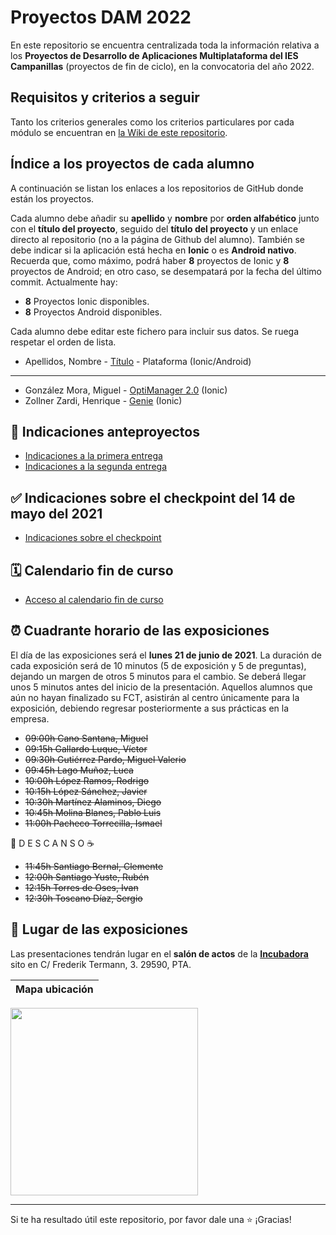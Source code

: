 # Proyectos DAM 2022

En este repositorio se encuentra centralizada toda la información relativa a los **Proyectos de Desarrollo de Aplicaciones Multiplataforma del IES Campanillas** (proyectos de fin de ciclo), en la convocatoria del año 2022.

## Requisitos y criterios a seguir

Tanto los criterios generales como los criterios particulares por cada módulo se encuentran en [la Wiki de este repositorio](https://github.com/IESCampanillas/proyectos-dam-2022/wiki).

## Índice a los proyectos de cada alumno

A continuación se listan los enlaces a los repositorios de GitHub donde están los proyectos. 

Cada alumno debe añadir su **apellido** y **nombre** por **orden alfabético** junto con el **título del proyecto**, seguido del **título del proyecto** y un enlace directo al repositorio (no a la página de Github del alumno). También se debe indicar si la aplicación está hecha en **Ionic** o es **Android nativo**. Recuerda que, como máximo, podrá haber **8** proyectos de Ionic y **8** proyectos de Android; en otro caso, se desempatará por la fecha del último commit. Actualmente hay:

- **8** Proyectos Ionic disponibles.
- **8** Proyectos Android disponibles.

Cada alumno debe editar este fichero para incluir sus datos. Se ruega respetar el orden de lista.

* Apellidos, Nombre - [Título]() - Plataforma (Ionic/Android)

----------------------------------
* González Mora, Miguel - [OptiManager 2.0](https://github.com/Miguelgm1693/Proyecto-OptiManager-2.0) (Ionic)
* Zollner Zardi, Henrique - [Genie](https://github.com/henrique2Zs/Genie) (Ionic)


## 📝 Indicaciones anteproyectos
* [Indicaciones a la primera entrega](https://docs.google.com/document/d/12efLNqLAXuKp9zxm_fMtWnbXIhDRQ0tWEHac8LWHk1Q/edit?usp=sharing)
* [Indicaciones a la segunda entrega](https://docs.google.com/document/d/1O-3Z-LAqq3eDTv1ZBYK8cg8jUiU9oVgSk0qhk9WsNP0/edit?usp=sharing)

## ✅ Indicaciones sobre el checkpoint del 14 de mayo del 2021
* [Indicaciones sobre el checkpoint](https://docs.google.com/document/d/1BC-frabzdw1o3YSmTkbQCTr-HbWNbJPfyVScXRbB7LQ/edit)

## 🗓️ Calendario fin de curso
* [Acceso al calendario fin de curso](https://docs.google.com/document/d/1YUECtVGsCXCObxw-qq7QhTZ2DDvsi0_Wk2amDv5ReCw/edit)

## ⏰ Cuadrante horario de las exposiciones

El día de las exposiciones será el **lunes 21 de junio de 2021**. La duración de cada exposición será de 10 minutos (5 de exposición y 5 de preguntas), dejando un margen de otros 5 minutos para el cambio. Se deberá llegar unos 5 minutos antes del inicio de la presentación. Aquellos alumnos que aún no hayan finalizado su FCT, asistirán al centro únicamente para la exposición, debiendo regresar posteriormente a sus prácticas en la empresa.

* ~~09:00h Cano Santana, Miguel~~
* ~~09:15h Gallardo Luque, Víctor~~
* ~~09:30h Gutiérrez Pardo, Miguel Valerio~~
* ~~09:45h Lago Muñoz, Luca~~
* ~~10:00h López Ramos, Rodrigo~~
* ~~10:15h López Sánchez, Javier~~
* ~~10:30h Martínez Alaminos, Diego~~
* ~~10:45h Molina Blanes, Pablo Luis~~
* ~~11:00h Pacheco Torrecilla, Ismael~~

 🥪 D E S C A N S O ☕

* ~~11:45h Santiago Bernal, Clemente~~
* ~~12:00h Santiago Yuste, Rubén~~
* ~~12:15h Torres de Oses, Ivan~~
* ~~12:30h Toscano Díaz, Sergio~~

## :school: Lugar de las exposiciones

Las presentaciones tendrán lugar en el **salón de actos** de la [**Incubadora**](https://goo.gl/maps/VGMpWnnpCZJQbP21A) sito en C/ Frederik Termann, 3. 29590, PTA.

Mapa ubicación             | 
:-------------------------:|
<a href="https://goo.gl/maps/VGMpWnnpCZJQbP21A" target="_blank"><img src="https://github.com/IESCampanillas/proyectos-dam-2021/blob/master/IESCFP_mapa_ubicacion.png" width="300" /></a> 




<hr>

Si te ha resultado útil este repositorio, por favor dale una :star: ¡Gracias!
